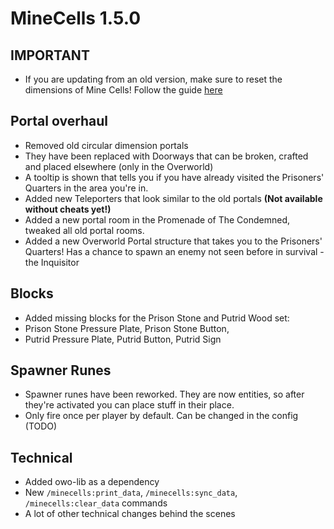 # MineCells 1.5.0

## **IMPORTANT**

- If you are updating from an old version, make sure to reset the dimensions of Mine Cells! Follow the guide [here](https://github.com/mim1q/MineCells/wiki/Updating-Mine-Cells)

## Portal overhaul

- Removed old circular dimension portals
- They have been replaced with Doorways that can be broken, crafted and placed elsewhere (only in the Overworld)
- A tooltip is shown that tells you if you have already visited the Prisoners' Quarters in the area you're in.
- Added new Teleporters that look similar to the old portals **(Not available without cheats yet!)**
- Added a new portal room in the Promenade of The Condemned, tweaked all old portal rooms.
- Added a new Overworld Portal structure that takes you to the Prisoners' Quarters! 
  Has a chance to spawn an enemy not seen before in survival - the Inquisitor

## Blocks

- Added missing blocks for the Prison Stone and Putrid Wood set:
- Prison Stone Pressure Plate, Prison Stone Button,
- Putrid Pressure Plate, Putrid Button, Putrid Sign

## Spawner Runes

- Spawner runes have been reworked. They are now entities, so after they're activated you can place stuff in their place.
- Only fire once per player by default. Can be changed in the config (TODO)

## Technical

- Added owo-lib as a dependency
- New `/minecells:print_data`, `/minecells:sync_data`, `/minecells:clear_data` commands
- A lot of other technical changes behind the scenes
